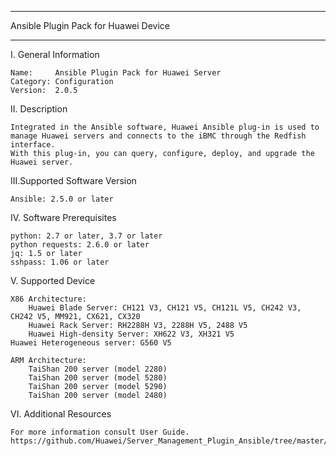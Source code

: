 ****************************************************************************
Ansible Plugin Pack for Huawei Device
****************************************************************************

I. General Information

    Name:     Ansible Plugin Pack for Huawei Server
    Category: Configuration
    Version:  2.0.5

	
II. Description

    Integrated in the Ansible software, Huawei Ansible plug-in is used to manage Huawei servers and connects to the iBMC through the Redfish interface. 
    With this plug-in, you can query, configure, deploy, and upgrade the Huawei server.

	
III.Supported Software Version

    Ansible: 2.5.0 or later	

	
IV. Software Prerequisites

    python: 2.7 or later, 3.7 or later
    python requests: 2.6.0 or later
    jq: 1.5 or later
    sshpass: 1.06 or later
	
	
V. Supported Device
    
    X86 Architecture:
    	Huawei Blade Server: CH121 V3, CH121 V5, CH121L V5, CH242 V3, CH242 V5, MM921, CX621, CX320
    	Huawei Rack Server: RH2288H V3, 2288H V5, 2488 V5
    	Huawei High-density Server: XH622 V3, XH321 V5
	Huawei Heterogeneous server: G560 V5
    
    ARM Architecture:
    	TaiShan 200 server (model 2280) 
    	TaiShan 200 server (model 5280) 
    	TaiShan 200 server (model 5290) 
    	TaiShan 200 server (model 2480)	
	
VI. Additional Resources

    For more information consult User Guide. https://github.com/Huawei/Server_Management_Plugin_Ansible/tree/master/docs
